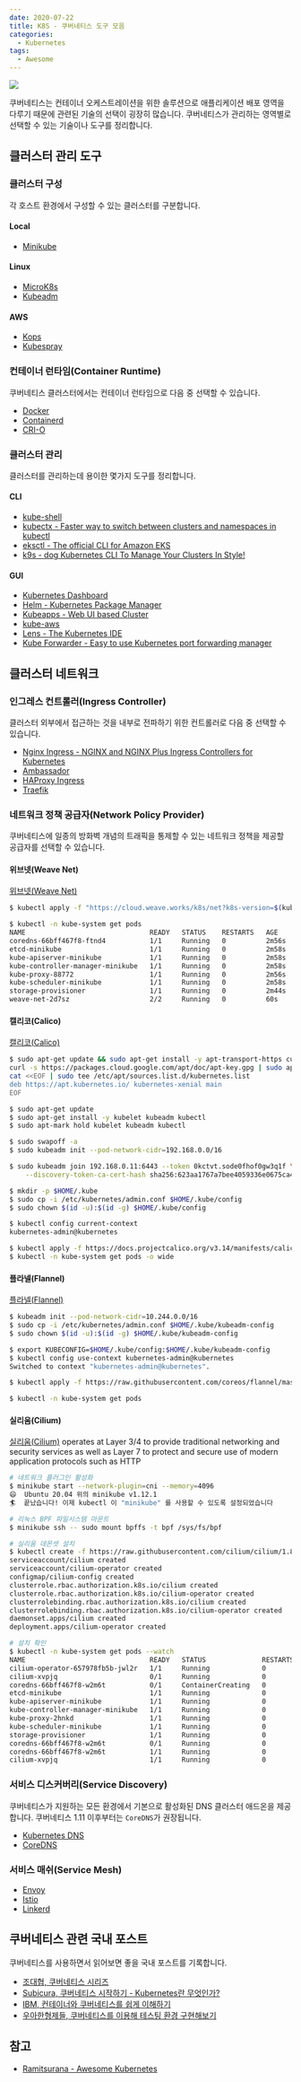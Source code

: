 ```yaml
---
date: 2020-07-22
title: K8S - 쿠버네티스 도구 모음
categories:
  - Kubernetes
tags:
  - Awesome
---
```


![](/images/logo/kubernetes.jpg)

쿠버네티스는 컨테이너 오케스트레이션을 위한 솔루션으로 애플리케이션 배포 영역을 다루기 때문에 관련된 기술의 선택이 굉장히 많습니다. 쿠버네티스가 관리하는 영역별로 선택할 수 있는 기술이나 도구를 정리합니다.

## 클러스터 관리 도구

### 클러스터 구성
각 호스트 환경에서 구성할 수 있는 클러스터를 구분합니다.

#### Local
- [Minikube](https://minikube.sigs.k8s.io/)

#### Linux
- [MicroK8s](https://microk8s.io/)
- [Kubeadm](https://github.com/kubernetes/kubeadm)

#### AWS
- [Kops](https://kops.sigs.k8s.io/)
- [Kubespray](https://github.com/kubernetes-sigs/kubespray)

### 컨테이너 런타임(Container Runtime)  
쿠버네티스 클러스터에서는 컨테이너 런타임으로 다음 중 선택할 수 있습니다.

- [Docker](https://www.docker.com/)
- [Containerd](https://containerd.io/)
- [CRI-O](https://cri-o.io/)

### 클러스터 관리  
클러스터를 관리하는데 용이한 몇가지 도구를 정리합니다.

#### CLI
- [kube-shell](https://github.com/cloudnativelabs/kube-shell)
- [kubectx - Faster way to switch between clusters and namespaces in kubectl](https://github.com/ahmetb/kubectx/)
- [eksctl - The official CLI for Amazon EKS](https://eksctl.io/)
- [k9s - dog Kubernetes CLI To Manage Your Clusters In Style!](https://k9scli.io/)  

#### GUI
- [Kubernetes Dashboard](https://github.com/kubernetes/dashboard#kubernetes-dashboard)
- [Helm - Kubernetes Package Manager](https://helm.sh/ko/)
- [Kubeapps - Web UI based Cluster](https://kubeapps.com/)
- [kube-aws](https://github.com/kubernetes-incubator/kube-aws)
- [Lens - The Kubernetes IDE](https://k8slens.dev/)
- [Kube Forwarder - Easy to use Kubernetes port forwarding manager](http://kube-forwarder.pixelpoint.io/)

## 클러스터 네트워크


### 인그레스 컨트롤러(Ingress Controller)  
클러스터 외부에서 접근하는 것을 내부로 전파하기 위한 컨트롤러로 다음 중 선택할 수 있습니다.

- [Nginx Ingress - NGINX and NGINX Plus Ingress Controllers for Kubernetes](https://github.com/nginxinc/kubernetes-ingress)
- [Ambassador](https://www.getambassador.io/)
- [HAProxy Ingress](https://haproxy-ingress.github.io/)
- [Traefik](https://containo.us/traefik/)

### 네트워크 정책 공급자(Network Policy Provider)  
쿠버네티스에 일종의 방화벽 개념의 트래픽을 통제할 수 있는 네트워크 정책을 제공할 공급자를 선택할 수 있습니다.

#### 위브넷(Weave Net)
[위브넷(Weave Net)](https://www.weave.works/oss/net/)
```zsh
$ kubectl apply -f "https://cloud.weave.works/k8s/net?k8s-version=$(kubectl version | base64 | tr -d '\n')"

$ kubectl -n kube-system get pods
NAME                               READY   STATUS    RESTARTS   AGE
coredns-66bff467f8-ftnd4           1/1     Running   0          2m56s
etcd-minikube                      1/1     Running   0          2m58s
kube-apiserver-minikube            1/1     Running   0          2m58s
kube-controller-manager-minikube   1/1     Running   0          2m58s
kube-proxy-88772                   1/1     Running   0          2m56s
kube-scheduler-minikube            1/1     Running   0          2m58s
storage-provisioner                1/1     Running   0          2m44s
weave-net-2d7sz                    2/2     Running   0          60s

```

#### 캘리코(Calico)
[캘리코(Calico)](https://www.projectcalico.org/)

```zsh
$ sudo apt-get update && sudo apt-get install -y apt-transport-https curl
curl -s https://packages.cloud.google.com/apt/doc/apt-key.gpg | sudo apt-key add -
cat <<EOF | sudo tee /etc/apt/sources.list.d/kubernetes.list
deb https://apt.kubernetes.io/ kubernetes-xenial main
EOF

$ sudo apt-get update
$ sudo apt-get install -y kubelet kubeadm kubectl
$ sudo apt-mark hold kubelet kubeadm kubectl

$ sudo swapoff -a
$ sudo kubeadm init --pod-network-cidr=192.168.0.0/16

$ sudo kubeadm join 192.168.0.11:6443 --token 0kctvt.sode0fhof0gw3q1f \
    --discovery-token-ca-cert-hash sha256:623aa1767a7bee4059336e0675ca419f665e93de0c67cd2c64db18e72c45c9d3

$ mkdir -p $HOME/.kube
$ sudo cp -i /etc/kubernetes/admin.conf $HOME/.kube/config
$ sudo chown $(id -u):$(id -g) $HOME/.kube/config

$ kubectl config current-context
kubernetes-admin@kubernetes

$ kubectl apply -f https://docs.projectcalico.org/v3.14/manifests/calico.yaml
$ kubectl -n kube-system get pods -o wide
```

#### 플라넬(Flannel)
[플라넬(Flannel)](https://github.com/coreos/flannel)

```zsh
$ kubeadm init --pod-network-cidr=10.244.0.0/16  
$ sudo cp -i /etc/kubernetes/admin.conf $HOME/.kube/kubeadm-config
$ sudo chown $(id -u):$(id -g) $HOME/.kube/kubeadm-config

$ export KUBECONFIG=$HOME/.kube/config:$HOME/.kube/kubeadm-config
$ kubectl config use-context kubernetes-admin@kubernetes
Switched to context "kubernetes-admin@kubernetes".

$ kubectl apply -f https://raw.githubusercontent.com/coreos/flannel/master/Documentation/kube-flannel.yml  

$ kubectl -n kube-system get pods

```

#### 실리움(Cilium)
[실리움(Cilium)](https://cilium.io/) operates at Layer 3/4 to provide traditional networking and security services as well as Layer 7 to protect and secure use of modern application protocols such as HTTP

```zsh
# 네트워크 플러그인 활성화
$ minikube start --network-plugin=cni --memory=4096
😄  Ubuntu 20.04 위의 minikube v1.12.1
🏄  끝났습니다! 이제 kubectl 이 "minikube" 를 사용할 수 있도록 설정되었습니다

# 리눅스 BPF 파일시스템 마운트
$ minikube ssh -- sudo mount bpffs -t bpf /sys/fs/bpf

# 실리움 데몬셋 설치
$ kubectl create -f https://raw.githubusercontent.com/cilium/cilium/1.8.1/install/kubernetes/quick-install.yaml  
serviceaccount/cilium created
serviceaccount/cilium-operator created
configmap/cilium-config created
clusterrole.rbac.authorization.k8s.io/cilium created
clusterrole.rbac.authorization.k8s.io/cilium-operator created
clusterrolebinding.rbac.authorization.k8s.io/cilium created
clusterrolebinding.rbac.authorization.k8s.io/cilium-operator created
daemonset.apps/cilium created
deployment.apps/cilium-operator created

# 설치 확인
$ kubectl -n kube-system get pods --watch
NAME                               READY   STATUS              RESTARTS   AGE
cilium-operator-657978fb5b-jwl2r   1/1     Running             0          71s
cilium-xvpjq                       0/1     Running             0          71s
coredns-66bff467f8-w2m6t           0/1     ContainerCreating   0          5m48s
etcd-minikube                      1/1     Running             0          5m46s
kube-apiserver-minikube            1/1     Running             0          5m46s
kube-controller-manager-minikube   1/1     Running             0          5m46s
kube-proxy-2hnkd                   1/1     Running             0          5m48s
kube-scheduler-minikube            1/1     Running             0          5m46s
storage-provisioner                1/1     Running             0          5m30s
coredns-66bff467f8-w2m6t           0/1     Running             0          5m50s
coredns-66bff467f8-w2m6t           1/1     Running             0          5m52s
cilium-xvpjq                       1/1     Running             0          82s
```

### 서비스 디스커버리(Service Discovery)  
쿠버네티스가 지원하는 모든 환경에서 기본으로 활성화된 DNS 클러스터 애드온을 제공합니다. 쿠버네티스 1.11 이후부터는 `CoreDNS`가 권장됩니다.

- [Kubernetes DNS](https://github.com/kubernetes/dns)
- [CoreDNS](https://coredns.io/)

### 서비스 매쉬(Service Mesh)
- [Envoy](https://www.envoyproxy.io/)
- [Istio](https://istio.io/)
- [Linkerd](https://linkerd.io/)

## 쿠버네티스 관련 국내 포스트  
쿠버네티스를 사용하면서 읽어보면 좋을 국내 포스트를 기록합니다.

- [조대협, 쿠버네티스 시리즈](https://bcho.tistory.com/1255)
- [Subicura, 쿠버네티스 시작하기 - Kubernetes란 무엇인가?](https://subicura.com/2019/05/19/kubernetes-basic-1.html)
- [IBM, 컨테이너와 쿠버네티스를 쉽게 이해하기](https://developer.ibm.com/kr/cloud/2019/02/01/easy_container_kubernetes/)
- [우아한형제들, 쿠버네티스를 이용해 테스팅 환경 구현해보기](https://woowabros.github.io/experience/2018/03/13/k8s-test.html)  

## 참고
- [Ramitsurana - Awesome Kubernetes](https://ramitsurana.github.io/awesome-kubernetes/)  
